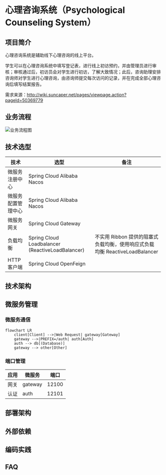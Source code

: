 # 心理咨询系统（Psychological Counseling System）

## 项目简介

心理咨询系统是辅助线下心理咨询的线上平台。

学生可以在心理咨询系统中填写登记表，进行线上初访预约，并由管理员进行审核；审核通过后，初访员会对学生进行初访，了解大致情况；此后，咨询助理安排咨询师对学生进行心理咨询，由咨询师提交每次访问的记录，并在完成全部心理咨询后填写结案报告。

需求来源：http://wiki.suncaper.net/pages/viewpage.action?pageId=50369779

## 业务流程
![业务流程图](https://tzq-oos-1.oss-cn-hangzhou.aliyuncs.com/img/image-20220225144204613.png)

## 技术选型

| 技术        | 选型                                               | 备注                                                   |
|-----------|--------------------------------------------------|------------------------------------------------------|
| 微服务注册中心   | Spring Cloud Alibaba Nacos                       ||
| 微服务配置管理中心 | Spring Cloud Alibaba Nacos                       ||
| 微服务网关     | Spring Cloud Gateway                             ||
| 负载均衡      | Spring Cloud Loadbalancer (ReactiveLoadBalancer) | 不实用 Ribbon 提供的阻塞式负载均衡，使用响应式负载均衡 ReactiveLoadBalancer |
| HTTP 客户端  | Spring Cloud OpenFeign                           ||

## 技术架构

## 微服务管理

### 微服务通信

```mermaid
flowchart LR
    client[Client] -->|Web Request| gateway[Gateway]
    gateway -->|PREFIX=/auth| auth[Auth]
    auth --> db[(Database)]
    gateway --> other[Other]
```

### 端口管理

| 应用  | 微服务     | 端口    |
|-----|---------|-------|
| 网关  | gateway | 12100 |
| 认证  | auth    | 12101 |

## 部署架构

## 外部依赖

## 编码实践

## FAQ
